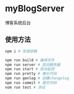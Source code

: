 # myBlogServer

博客系统后台

## 使用方法

```bash
npm i # 安装依赖

npm run build # 编译文件
npm run server # 启动服务器
npm run start # 启动监控
npm run pretty # 美化代码
npm run genlog # 创建changelog
npm run commit # 提交代码
nom run test # 测试
```
